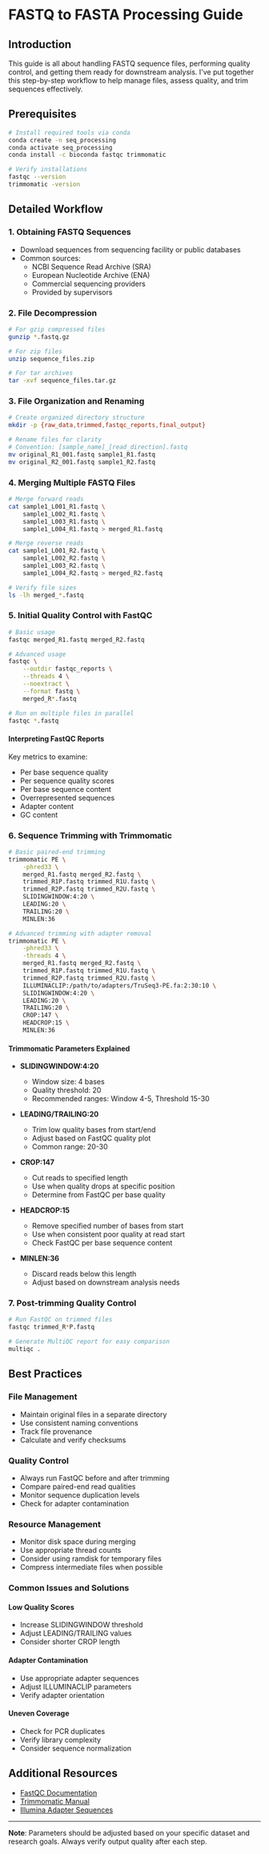 # FASTQ to FASTA Processing Guide

## Introduction
This guide is all about handling FASTQ sequence files, performing quality control, and getting them ready for downstream analysis. I've put together this step-by-step workflow to help manage files, assess quality, and trim sequences effectively.

## Prerequisites

```bash
# Install required tools via conda
conda create -n seq_processing
conda activate seq_processing
conda install -c bioconda fastqc trimmomatic

# Verify installations
fastqc --version
trimmomatic -version
```

## Detailed Workflow

### 1. Obtaining FASTQ Sequences

* Download sequences from sequencing facility or public databases
* Common sources:
  * NCBI Sequence Read Archive (SRA)
  * European Nucleotide Archive (ENA)
  * Commercial sequencing providers
  * Provided by supervisors

### 2. File Decompression

```bash
# For gzip compressed files
gunzip *.fastq.gz

# For zip files
unzip sequence_files.zip

# For tar archives
tar -xvf sequence_files.tar.gz
```

### 3. File Organization and Renaming

```bash
# Create organized directory structure
mkdir -p {raw_data,trimmed,fastqc_reports,final_output}

# Rename files for clarity
# Convention: [sample_name]_[read_direction].fastq
mv original_R1_001.fastq sample1_R1.fastq
mv original_R2_001.fastq sample1_R2.fastq
```

### 4. Merging Multiple FASTQ Files

```bash
# Merge forward reads
cat sample1_L001_R1.fastq \
    sample1_L002_R1.fastq \
    sample1_L003_R1.fastq \
    sample1_L004_R1.fastq > merged_R1.fastq

# Merge reverse reads
cat sample1_L001_R2.fastq \
    sample1_L002_R2.fastq \
    sample1_L003_R2.fastq \
    sample1_L004_R2.fastq > merged_R2.fastq

# Verify file sizes
ls -lh merged_*.fastq
```

### 5. Initial Quality Control with FastQC

```bash
# Basic usage
fastqc merged_R1.fastq merged_R2.fastq

# Advanced usage
fastqc \
    --outdir fastqc_reports \
    --threads 4 \
    --noextract \
    --format fastq \
    merged_R*.fastq

# Run on multiple files in parallel
fastqc *.fastq
```

#### Interpreting FastQC Reports

Key metrics to examine:
* Per base sequence quality
* Per sequence quality scores
* Per base sequence content
* Overrepresented sequences
* Adapter content
* GC content

### 6. Sequence Trimming with Trimmomatic

```bash
# Basic paired-end trimming
trimmomatic PE \
    -phred33 \
    merged_R1.fastq merged_R2.fastq \
    trimmed_R1P.fastq trimmed_R1U.fastq \
    trimmed_R2P.fastq trimmed_R2U.fastq \
    SLIDINGWINDOW:4:20 \
    LEADING:20 \
    TRAILING:20 \
    MINLEN:36

# Advanced trimming with adapter removal
trimmomatic PE \
    -phred33 \
    -threads 4 \
    merged_R1.fastq merged_R2.fastq \
    trimmed_R1P.fastq trimmed_R1U.fastq \
    trimmed_R2P.fastq trimmed_R2U.fastq \
    ILLUMINACLIP:/path/to/adapters/TruSeq3-PE.fa:2:30:10 \
    SLIDINGWINDOW:4:20 \
    LEADING:20 \
    TRAILING:20 \
    CROP:147 \
    HEADCROP:15 \
    MINLEN:36
```

#### Trimmomatic Parameters Explained

* **SLIDINGWINDOW:4:20**
  * Window size: 4 bases
  * Quality threshold: 20
  * Recommended ranges: Window 4-5, Threshold 15-30

* **LEADING/TRAILING:20**
  * Trim low quality bases from start/end
  * Adjust based on FastQC quality plot
  * Common range: 20-30

* **CROP:147**
  * Cut reads to specified length
  * Use when quality drops at specific position
  * Determine from FastQC per base quality

* **HEADCROP:15**
  * Remove specified number of bases from start
  * Use when consistent poor quality at read start
  * Check FastQC per base sequence content

* **MINLEN:36**
  * Discard reads below this length
  * Adjust based on downstream analysis needs

### 7. Post-trimming Quality Control

```bash
# Run FastQC on trimmed files
fastqc trimmed_R*P.fastq

# Generate MultiQC report for easy comparison
multiqc .
```

## Best Practices

### File Management
* Maintain original files in a separate directory
* Use consistent naming conventions
* Track file provenance
* Calculate and verify checksums

### Quality Control
* Always run FastQC before and after trimming
* Compare paired-end read qualities
* Monitor sequence duplication levels
* Check for adapter contamination

### Resource Management
* Monitor disk space during merging
* Use appropriate thread counts
* Consider using ramdisk for temporary files
* Compress intermediate files when possible

### Common Issues and Solutions

#### Low Quality Scores
* Increase SLIDINGWINDOW threshold
* Adjust LEADING/TRAILING values
* Consider shorter CROP length

#### Adapter Contamination
* Use appropriate adapter sequences
* Adjust ILLUMINACLIP parameters
* Verify adapter orientation

#### Uneven Coverage
* Check for PCR duplicates
* Verify library complexity
* Consider sequence normalization

## Additional Resources

* [FastQC Documentation](https://www.bioinformatics.babraham.ac.uk/projects/fastqc/)
* [Trimmomatic Manual](http://www.usadellab.org/cms/?page=trimmomatic)
* [Illumina Adapter Sequences](https://support.illumina.com/downloads/illumina-adapter-sequences-document-1000000002694.html)

---

**Note**: Parameters should be adjusted based on your specific dataset and research goals. Always verify output quality after each step.